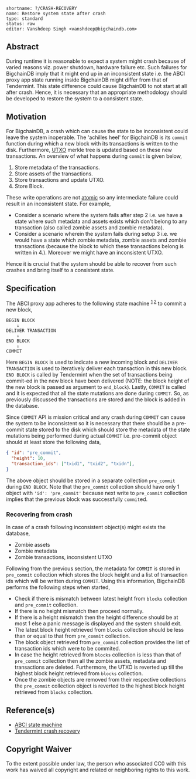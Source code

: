 ```
shortname: ?/CRASH-RECOVERY
name: Restore system state after crash
type: standard
status: raw
editor: Vanshdeep Singh <vanshdeep@bigchaindb.com>
```

## Abstract
During runtime it is reasonable to expect a system might crash because of varied reasons viz. power shutdown, hardware failure etc. Such failures for BigchainDB imply that it might end up in an inconsistent state i.e. the ABCI proxy app state running inside BigchainDB might differ from that of Tendermint. This state difference could cause BigchainDB to not start at all after crash. Hence, it is necessary that an appropriate methodology should be developed to restore the system to a consistent state.


## Motivation
For BigchainDB, a crash which can cause the state to be inconsistent could leave the system inoperable. The 'achilles heel' for BigchainDB is its `commit` function during which a new block with its transactions is written to the disk. Furthermore, [UTXO](https://bitcoin.org/en/glossary/unspent-transaction-output) merkle tree is updated based on these new transactions. An overview of what happens during `commit` is given below,

1. Store metadata of the transactions.
1. Store assets of the transactions.
1. Store transactions and update UTXO.
1. Store Block.

These write operations are not [atomic](https://en.wikipedia.org/wiki/ACID) so any intermediate failure could result in an inconsistent state. For example, 

- Consider a scenario where the system fails after step 2 i.e. we have a state where such metadata and assets exists which don't belong to any transaction (also called zombie assets and zombie metadata).
- Consider a scenario wherein the system fails during setup 3 i.e. we would have a state which zombie metadata, zombie assets and zombie transactions (because the block to which these transactions belong is written in 4.). Moreover we might have an inconsistent UTXO.

Hence it is crucial that the system should be able to recover from such crashes and bring itself to a consistent state.


## Specification
The ABCI proxy app adheres to the following state machine <sup>[1](https://tendermint.readthedocs.io/en/master/introduction.html#intro-to-abci) [2](https://tendermint.readthedocs.io/en/master/app-development.html)</sup> to commit a new block,

```
BEGIN BLOCK
    ↓
DELIVER TRANSACTION
    ↓
END BLOCK
    ↓
COMMIT
```

Here `BEGIN BLOCK` is used to indicate a new incoming block and `DELIVER TRANSACTION` is used to iteratively deliver each transaction in this new block. `END BLOCK` is called by Tendermint when the set of transactions being commit-ed in the new block have been delivered (NOTE: the block height of the new block is passed as argument to `end_block`). Lastly, `COMMIT` is called and it is expected that all the state mutations are done during `COMMIT`. So, as previously discussed the transactions are stored and the block is added in the database.

Since `COMMIT` API is mission critical and any crash during `COMMIT` can cause the system to be inconsistent so it is necessary that there should be a pre-commit state stored to the disk which should store the metadata of the state mutations being performed during actual `COMMIT` i.e. pre-commit object should at least store the following data,

```json
{ "id": "pre_commit",
  "height": 10,
  "transaction_ids": ["txid1", "txid2", "txidn"],
}
```

The above object should be stored in a separate collection `pre_commit` during `END BLOCK`. Note that the `pre_commit` collection should have only 1 object with `'id': 'pre_commit'` because next write to `pre_commit` collection implies that the previous block was successfully `commit`ed. 

### Recovering from crash
In case of a crash following inconsistent object(s) might exists the database,

- Zombie assets
- Zombie metadata
- Zombie transactions, inconsistent UTXO

Following from the previous section, the metadata for `COMMIT` is stored in `pre_commit` collection which stores the block height and a list of transaction ids which will be written during `COMMIT`. Using this information, BigchainDB performs the following steps when started,

- Check if there is mismatch between latest height from `blocks` collection and `pre_commit` collection.
- If there is no height mismatch then proceed normally.
- If there is a height mismatch then the height difference should be at most 1 else a panic message is displayed and the system should exit.
- The latest block height retrieved from `blocks` collection should be less than or equal to that from `pre_commit` collection.
- The block object retrieved from `pre_commit` collection provides the list of transaction ids which were to be commited.
- In case the height retrieved from `blocks` collection is less than that of `pre_commit` collection then all the zombie assets, metadata and transactions are deleted. Furthermore, the UTXO is reverted up till the highest block height retrieved from `blocks` collection.
- Once the zombie objects are removed from their respective collections the `pre_commit` collection object is reverted to the highest block height retrieved from `blocks` collection.


## Reference(s)
- [ABCI state machine](http://tendermint.readthedocs.io/projects/tools/en/master/app-development.html#blockchain-protocol)
- [Tendermint crash recovery](https://github.com/tendermint/tendermint/issues/1254)


## Copyright Waiver
To the extent possible under law, the person who associated CC0 with this work has waived all copyright and related or neighboring rights to this work.
